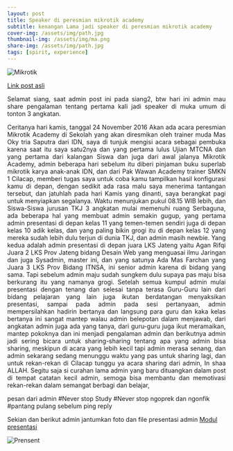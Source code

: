 ```yaml
---
layout: post
title: Speaker di peresmian mikrotik academy
subtitle: kenangan Lama jadi speaker di peresmian mikrotik academy
cover-img: /assets/img/path.jpg
thumbnail-img: /assets/img/ma.png
share-img: /assets/img/path.jpg
tags: [spirit, experience]
---
```


![Mikrotik](https://2.bp.blogspot.com/-9LUtysGukx4/WbD71jk-RSI/AAAAAAAAAgk/ZiqQkiWSn5gIcB4oKHB90zeiig-sIKi8gCLcBGAs/s1600/MikroTik-Academy-logo.jpg)

[Link post asli](https://blog.sulaiman.tech/2017/09/kenangan-lama-jadi-speaker-di-peresmian.html)


<div align="justify">
Selamat siang, saat admin post ini pada siang2, btw hari ini admin mau share pengalaman tentang pertama kali jadi speaker di muka umum di tonton 3 angkatan.

Ceritanya hari kamis, tanggal 24 November 2016
Akan ada acara peresmian Mikrotik Academy di Sekolah yang akan diresmikan oleh trainer muda Mas Oky tria Saputra dari IDN, saya di tunjuk mengisi acara sebagai pembuka karena saat itu saya satu2nya dan yang pertama lulus Ujian MTCNA dan yang pertama dari kalangan Siswa dan juga dari awal jalanya Mikrotik Academy, admin beberapa hari sebelum itu diberi pinjaman buku superlab mikrotik karya anak-anak IDN, dan dari Pak Wawan Academy trainer SMKN 1 Cilacap, memberi tugas saya untuk coba kamu tampilkan hasil konfigurasi kamu di depan, dengan sedikit ada rasa malu saya menerima tantangan tersebut, dan jatuhlah pada hari Kamis yang dinanti, saya berangkat pagi untuk menyiapkan segalanya. Waktu menunjukan pukul 08.15 WIB lebih, dan Siswa-Siswa jurusan TKJ 3 angkatan mulai memenuhi ruang Serbaguna, ada beberapa hal yang membuat admin semakin gugup, yang pertama admin presentasi di depan kelas 11 yang temen-temen sendiri juga di depan kelas 10 adik kelas, dan yang paling bikin grogi itu di depan kelas 12 yang mereka sudah lebih dulu terjun di dunia TKJ, dan admin masih newbie. Yang kedua adalah admin presentasi di depan juara LKS Jateng yaitu Agan Rifqi Juara 2 LKS Prov Jateng bidang Desain Web yang menguasai ilmu Jaringan dan juga Sysadmin, master ini, dan yang satunya Ada Mas Farchan yang Juara 3 LKS Prov Bidang ITNSA, ini senior admin karena di bidang yang sama. Tapi sebelum admin maju sudah sungkem dulu supaya pas maju bisa berkurang itu yang namanya grogi. Setelah semua kumpul admin mulai presentasi dengan tenang dan selesai tanpa terasa Guru-Guru lain dari bidang pelajaran yang lain juga ikutan berdatangan menyaksikan presentasi, sampai pada admin pada sesi pertanyaan, admin mempersilahkan hadirin bertanya dan langsung para guru dan kaka kelas bertanya ini sangat mantep walau admin belepotan dalam menjawab, dari angkatan admin juga ada yang tanya, dari guru-guru juga ikut meramaikan, mantep pokoknya dan ini menjadi pengalaman admin dan berikutnya admin jadi sering bicara untuk sharing-sharing tentang apa yang admin bisa sharing, meskipun di acara yang lebih kecil tapi admin merasa senang, dan admin sekarang sedang menunggu waktu yang pas untuk sharing lagi, dan untuk rekan-rekan di Cilacap tunggu ya acara sharing dari admin, In shaa ALLAH. Segitu saja si curahan lama admin yang baru dituangkan dalam post di tempat catatan kecil admin, semoga bisa membantu dan memotivasi rekan-rekan dalam semangat berbagi dan belajar,

</div>

<div align="left">
pesan dari admin
#Never stop Study
#Never stop ngoprek dan ngonfik
#pantang pulang sebelum ping reply
</div>

Sekian dan berikut admin jantumkan foto dan file presentasi admin
[Modul presentasi](https://goo.gl/oRJnRB)

![Prensent](https://2.bp.blogspot.com/-2fUji18M9KY/WbD-IM0dIKI/AAAAAAAAAgw/wOE3XpVbHEod4BzFtLuZevYdu47r63TrACLcBGAs/s1600/ok.png)